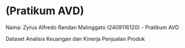 # (Pratikum AVD)
Nama: Zyrus Alfredo Randan Malinggato (2409116120) - Pratikum AVD

Dataset Analisis Keuangan dan Kinerja Penjualan Produk 

